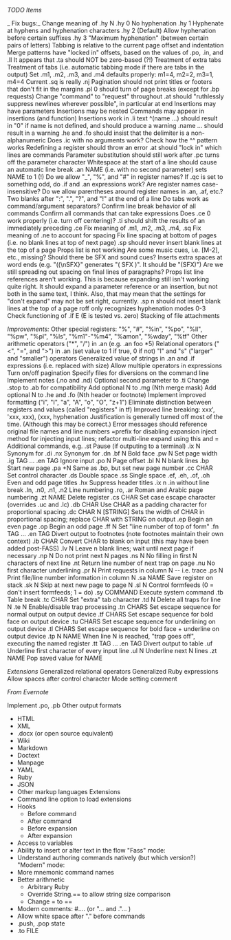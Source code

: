 _TODO Items_

_ Fix bugs:_
Change meaning of .hy N
    .hy 0  No hyphenation
    .hy 1  Hyphenate at hyphens and hyphenation characters
    .hy 2  (Default) Allow hyphenation before certain suffixes
    .hy 3  "Maximum hyphenation" (between certain pairs of letters)
Tabbing is relative to the current page offset and indentation
Merge patterns have "locked in" offsets, based on the values of .po, .in, and .ll
It appears that .ta should NOT be zero-based (?!)
Treatment of extra tabs
Treatment of tabs (i.e. automatic tabbing mode if there are tabs in the output)
Set .m1, .m2, .m3, and .m4 defaults properly: m1=4, m2=2, m3=1, m4=4
Current .sq is really .nj
Pagination should not print titles or footers that don't fit in the margins
.pl 0 should turn of page breaks (except for .bp requests)
Change "command" to "request" throughout
.at should "ruthlessly suppress newlines wherever possible", in particular at end
Insertions may have parameters
Insertions may be nested
Commands may appear in insertions (and function)
Insertions work in .li text
^(name ...) should result in "0" if name is not defined, and should produce a warning
.name ... should result in a warning
.he and .fo should insist that the delimiter is a non-alphanumeric
Does .ic with no arguments work?
Check how the ^^ pattern works
Redefining a register should throw an error
.at should "lock in" which lines are commands
Parameter substitution should still work after .pc turns off the parameter character
Whitespace at the start of a line should cause an automatic line break
.an NAME (i.e. with no second parameter) sets NAME to 1 (!)
Do we allow "_", "%", and "#" in register names?
If .qc is set to something odd, do .if and .an expressions work?
Are register names case-insensitive?
Do we allow parentheses around register names in .an, .af, etc.?
Two blanks after ":", ".", "?", and "!" at the end of a line
Do tabs work as command/argument separators?
Confirm line break behavior of all commands
Confirm all commands that can take expressions
Does .ce 0 work properly (i.e. turn off centering)?
.ti should shift the results of an immediately preceding .ce
Fix meaning of .m1, .m2, .m3, .m4, .sq
Fix meaning of .ne to account for spacing
Fix line spacing at bottom of pages (i.e. no blank lines at top of next page)
.sp should never insert blank lines at the top of a page
Props list is not working
Are some music cues, i.e. [M-2], etc., missing?
Should there be SFX and sound cues?
Inserts extra spaces at word ends (e.g. "((\nSFX\}"  generates "( SFX )". It should be "(SFX)")
Are we still spreading out spacing on final lines of paragraphs?
Props list line references aren't working. This is because expanding still isn't working quite right.
  It should expand a parameter reference or an insertion, but not both in the same text, I think. Also,
  that may mean that the settings for "don't expand" may not be set right, currently.
.sp n should not insert blank lines at the top of a page
roff only recognizes hyphenation modes 0-3
Check functioning of .if E (E is tested vs. zero)
Stacking of file attachments

_Improvements:_
Other special registers: "%", "#", "%in", "%po", "%ll", "%pw", "%pl", "%ls", "%m1"-"%m4",
    "%amon", "%wday", "%tf"
Other arithmetic operators ("*", "/") in .an (e.g. .an foo *5)
Relational operators ("<", "=", and ">") in .an (set value to 1 if true, 0 if not)
"l" and "s" ("larger" and "smaller") operators
Generalized value of strings in .an and .if expressions (i.e. replaced with size)
Allow multiple operators in expressions
Turn on/off pagination
Specify files for diversions on the command line
Implement notes (.no and .nd)
Optional second parameter to .ti
Change .stop to .ab for compatibility
Add optional N to .mg (Nth merge mask)
Add optional N to .he and .fo (Nth header or footnote)
Implement improved formatting ("i", "I", "a", "A", "o", "O", "z+1")
Eliminate distinction between registers and values (called "registers" in tf)
Improved line breaking: xxx', 'xxx, xxx), (xxx, hyphenation
Justification is generally turned off most of the time. (Although this may be correct.)
Error messages should reference original file names and line numbers
=prefix for disabling expansion
inject method for injecting input lines; refactor multi-line expand using this and =
Additional commands, e.g.
  .st                  Pause (if outputing to a terminal)
  .ix N                Synonym for .di
  .nx                  Synonym for .dn
  .bf N                Bold face
  .pw N                Set page width
  .ig TAG ... .en TAG  Ignore input
  .po N                Page offset
  .bl N                N blank lines
  .bp                  Start new page
  .pa +N               Same as .bp, but set new page number
  .cc CHAR             Set control character
  .ds                  Double space
  .ss                  Single space
  .ef, .eh, .of, .oh   Even and odd page titles
  .hx                  Suppress header titles
  .ix n                .in without line break
  .ln, .n0, .n1, .n2   Line numbering
  .ro, .ar             Roman and Arabic page numbering
  .zt NAME             Delete register
  .cs CHAR             Set case escape character (overrides .uc and .lc)
  .db CHAR             Use CHAR as a padding character for proportional spacing
  .dc CHAR N [STRING]  Sets the width of CHAR in proportional spacing; replace CHAR with STRING on output
  .ep                  Begin an even page
  .op                  Begin an odd page
  .ff N                Set "line number of top of form"
  .fn TAG ... .en TAG  Divert output to footnotes (note footnotes maintain their own context)
  .ib CHAR             Convert CHAR to blank on input (this may have been added post-FASS)
  .lv N                Leave n blank lines; wait until next page if necessary
  .np N                Do not print next N pages
  .ns N                No filling in first N characters of next line
  .nt                  Return line number of next trap on page
  .nu                  No first character underlining
  .pr N                Print requests in column N -- i.e. trace
  .ps N                Print file/line number information in column N
  .sa NAME             Save register on stack
  .sk N                Skip at next new page to page N
  .sl N                Control formfeeds (0 = don't insert formfeeds; 1 = do)
  .sy COMMAND          Execute system command
  .tb                  Table break
  .tc CHAR             Set "extra" tab character
  .td N                Delete all traps for line N
  .te N                Enable/disable trap processing
  .tn CHARS            Set escape sequence for normal output on output device
  .tf CHARS            Set escape sequence for bold face on output device
  .tu CHARS            Set escape sequence for underlining on output device
  .tl CHARS            Set escape sequence for bold face + underline on output device
  .tp N NAME           When line N is reached, "trap goes off", executing the named register
  .tt TAG ... .en TAG  Divert output to table
  .uf                  Underline first character of every input line
  .ul N                Underline next N lines
  .zt NAME             Pop saved value for NAME

_Extensions_
  Generalized relational operators
  Generalized Ruby expressions
  Allow spaces after control character
  Mode setting comment

_From Evernote_



Implement .po, .pb
Other output formats
- HTML
- XML
- .docx (or open source equivalent)
- Wiki
- Markdown
- Doctext
- Manpage
- YAML
- Ruby
- JSON
- Other markup languages 
Extensions
- Command line option to load extensions
- Hooks
   - Before command
   - After command
   - Before expansion
   - After expansion
- Access to variables
- Ability to insert or alter text in the flow
"Fass" mode:
- Understand authoring commands natively (but which version?)
"Modern" mode:
- More mnemonic command names
- Better arithmetic
   - Arbitrary Ruby
   - Override String.== to allow string size comparison
   - Change = to ==
- Modern comments: #.... (or \"... and .\"... )
- Allow white space after "." before commands
- .push, .pop state
- .to FILE
